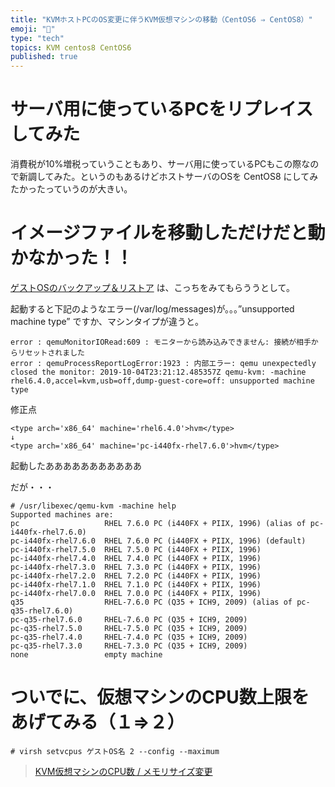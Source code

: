 ```yaml
---
title: "KVMホストPCのOS変更に伴うKVM仮想マシンの移動（CentOS6 ⇒ CentOS8）"
emoji: "📝"
type: "tech"
topics: KVM centos8 CentOS6
published: true
---
```


# サーバ用に使っているPCをリプレイスしてみた
消費税が10%増税っていうこともあり、サーバ用に使っているPCもこの際なので新調してみた。というのもあるけどホストサーバのOSを CentOS8 にしてみたかったっていうのが大きい。

# イメージファイルを移動しただけだと動かなかった！！

[ゲストOSのバックアップ＆リストア](http://www.sea-bird.org/pukiwiki/index.php?CentOS6%20/%20%A5%B2%A5%B9%A5%C8OS%A4%CE%A5%D0%A5%C3%A5%AF%A5%A2%A5%C3%A5%D7%A1%F5%A5%EA%A5%B9%A5%C8%A5%A2) は、こっちをみてもらううとして。

起動すると下記のようなエラー(/var/log/messages)が。。。”unsupported machine type” ですか、マシンタイプが違うと。

```terminal
error : qemuMonitorIORead:609 : モニターから読み込みできません: 接続が相手からリセットされました
error : qemuProcessReportLogError:1923 : 内部エラー: qemu unexpectedly closed the monitor: 2019-10-04T23:21:12.485357Z qemu-kvm: -machine rhel6.4.0,accel=kvm,usb=off,dump-guest-core=off: unsupported machine type
```

修正点

```text
<type arch='x86_64' machine='rhel6.4.0'>hvm</type>
↓
<type arch='x86_64' machine='pc-i440fx-rhel7.6.0'>hvm</type>
```

起動したあああああああああああ

だが・・・

```text
# /usr/libexec/qemu-kvm -machine help
Supported machines are:
pc                   RHEL 7.6.0 PC (i440FX + PIIX, 1996) (alias of pc-i440fx-rhel7.6.0)
pc-i440fx-rhel7.6.0  RHEL 7.6.0 PC (i440FX + PIIX, 1996) (default)
pc-i440fx-rhel7.5.0  RHEL 7.5.0 PC (i440FX + PIIX, 1996)
pc-i440fx-rhel7.4.0  RHEL 7.4.0 PC (i440FX + PIIX, 1996)
pc-i440fx-rhel7.3.0  RHEL 7.3.0 PC (i440FX + PIIX, 1996)
pc-i440fx-rhel7.2.0  RHEL 7.2.0 PC (i440FX + PIIX, 1996)
pc-i440fx-rhel7.1.0  RHEL 7.1.0 PC (i440FX + PIIX, 1996)
pc-i440fx-rhel7.0.0  RHEL 7.0.0 PC (i440FX + PIIX, 1996)
q35                  RHEL-7.6.0 PC (Q35 + ICH9, 2009) (alias of pc-q35-rhel7.6.0)
pc-q35-rhel7.6.0     RHEL-7.6.0 PC (Q35 + ICH9, 2009)
pc-q35-rhel7.5.0     RHEL-7.5.0 PC (Q35 + ICH9, 2009)
pc-q35-rhel7.4.0     RHEL-7.4.0 PC (Q35 + ICH9, 2009)
pc-q35-rhel7.3.0     RHEL-7.3.0 PC (Q35 + ICH9, 2009)
none                 empty machine
```

# ついでに、仮想マシンのCPU数上限をあげてみる（１⇒２）

```terminal
# virsh setvcpus ゲストOS名 2 --config --maximum
```

> [KVM仮想マシンのCPU数 / メモリサイズ変更](https://www.eastforest.jp/centos6/3694)

